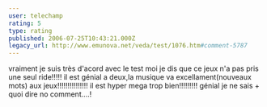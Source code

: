 ```yaml
---
user: telechamp
rating: 5
type: rating
published: 2006-07-25T10:43:21.000Z
legacy_url: http://www.emunova.net/veda/test/1076.htm#comment-5787
---
```

vraiment je suis très d'acord avec le test moi je dis que ce jeux n'a pas pris une seul ride!!!!! il est génial a deux,la musique va excellament(nouveaux mots) aux jeux!!!!!!!!!!!!!!!
il est hyper mega trop bien!!!!!!!!! génial je ne sais + quoi dire no comment....!
